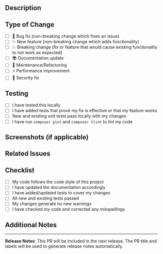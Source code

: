 ## Description
<!-- Brief description of what this PR does -->

## Type of Change
<!-- Mark the relevant option with an [x] -->

- [ ] 🐛 Bug fix (non-breaking change which fixes an issue)
- [ ] ✨ New feature (non-breaking change which adds functionality)
- [ ] 💥 Breaking change (fix or feature that would cause existing functionality to not work as expected)
- [ ] 📚 Documentation update
- [ ] 🔧 Maintenance/Refactoring
- [ ] ⚡ Performance improvement
- [ ] 🔐 Security fix

## Testing
<!-- Describe the tests you ran to verify your changes -->

- [ ] I have tested this locally
- [ ] I have added tests that prove my fix is effective or that my feature works
- [ ] New and existing unit tests pass locally with my changes
- [ ] I have run `composer pint` and `composer tlint` to lint my code

## Screenshots (if applicable)
<!-- Add screenshots for UI changes -->

## Related Issues
<!-- Link related issues using: Closes #123, Fixes #456, Relates to #789 -->

## Checklist
<!-- Mark completed items with an [x] -->

- [ ] My code follows the code style of this project
- [ ] I have updated the documentation accordingly
- [ ] I have added/updated tests to cover my changes
- [ ] All new and existing tests passed
- [ ] My changes generate no new warnings
- [ ] I have checked my code and corrected any misspellings

## Additional Notes
<!-- Any additional information that reviewers should know -->

---
**Release Notes**: This PR will be included in the next release. The PR title and labels will be used to generate release notes automatically.
